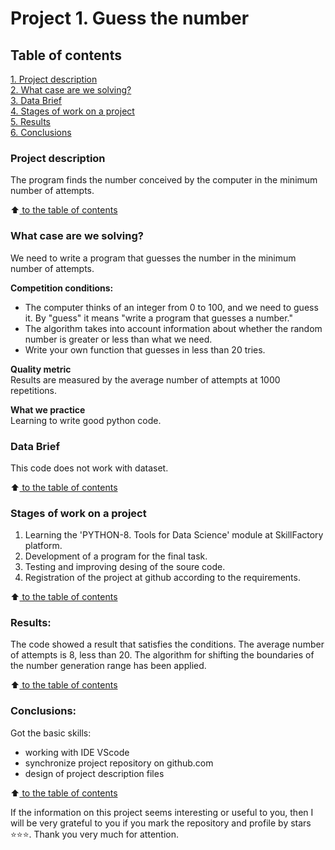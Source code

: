 # Project 1. Guess the number

## Table of contents  
[1. Project description](.README.md#Project-description)  
[2. What case are we solving?](.README.md#What-case-are-we-solving)  
[3. Data Brief](.README.md#Data-Brief)  
[4. Stages of work on a project](.README.md#Stages-of-work-on-a-project)  
[5. Results](.README.md#Results)    
[6. Conclusions](.README.md#Conclusions) 

### Project description    
The program finds the number conceived by the computer in the minimum number of attempts.

:arrow_up:[ to the table of contents](.README.md##Table-of-contents)


### What case are we solving?    
We need to write a program that guesses the number in the minimum number of attempts.

**Competition conditions:**  
- The computer thinks of an integer from 0 to 100, and we need to guess it. By "guess" it means "write a program that guesses a number."
- The algorithm takes into account information about whether the random number is greater or less than what we need.
- Write your own function that guesses in less than 20 tries.

**Quality metric**     
Results are measured by the average number of attempts at 1000 repetitions.

**What we practice**     
Learning to write good python code.


### Data Brief
This code does not work with dataset.
  
:arrow_up:[ to the table of contents](.README.md#Table-of-contents)


### Stages of work on a project  
1. Learning the 'PYTHON-8. Tools for Data Science' module at SkillFactory platform.
2. Development of a program for the final task.
3. Testing and improving desing of the soure code.
4. Registration of the project at github according to the requirements.

:arrow_up:[ to the table of contents](.README.md#Table-of-contents)


### Results:  
The code showed a result that satisfies the conditions.
The average number of attempts is 8, less than 20.
The algorithm for shifting the boundaries of the number generation range has been applied.

:arrow_up:[ to the table of contents](.README.md#Table-of-contents)


### Conclusions:  
Got the basic skills:
- working with IDE VScode
- synchronize project repository on github.com
- design of project description files


:arrow_up:[ to the table of contents](.README.md#Table-of-contents)


If the information on this project seems interesting or useful to you, then I will be very grateful to you if you mark the repository and profile by stars ⭐️⭐️⭐️. 
Thank you very much for attention.
